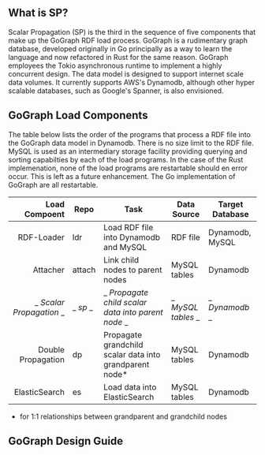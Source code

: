 ## What is SP?

Scalar Propagation (SP) is the third in the sequence of five components that make up the GoGraph RDF load process. GoGraph is a rudimentary graph database, developed originally in Go principally as a way to learn the language and now refactored in Rust for the same reason. GoGraph employees the Tokio asynchronous runtime to implement a highly concurrent design. The data model is designed to support internet scale data volumes. It currently supports AWS's Dynamodb, although other hyper scalable databases, such as Google's Spanner, is also envisioned. 

## GoGraph Load Components

The table below lists the order of the programs that process a RDF file into the GoGraph data model in Dynamodb. There is no size limit to the RDF file. MySQL is used as an intermediary storage facility providing querying and sorting capabilties by each of the load programs. In the case of the Rust implemenation, none of the load programs are restartable should en error occur.  This is left as a future enhancement. The Go implementation of GoGraph are all restartable.

| Load Compoent          |  Repo       |  Task                                                   |  Data Source           | Target Database |
|-----------------------:|-------------|---------------------------------------------------------|------------------------|-----------------|
|  RDF-Loader            |   ldr       | Load RDF file into Dynamodb and MySQL                   |  RDF file              | Dynamodb, MySQL |
|  Attacher              |   attach    | Link child nodes to parent nodes                        |  MySQL tables          | Dynamodb        |
|  _ _Scalar Propagation_ _|   _ _sp_ _    | _ _Propagate child scalar data into parent node_ _            |  _ _MySQL tables_ _          | _ _Dynamodb_ _        |
|  Double Propagation    |   dp        | Propagate grandchild scalar data into grandparent node* |  MySQL tables          | Dynamodb        |
|  ElasticSearch         |   es        | Load data into ElasticSearch                 |  MySQL tables          | Dynamodb        |


* for 1:1 relationships between grandparent and grandchild nodes

## GoGraph Design Guide 

